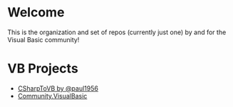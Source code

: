 # Welcome

This is the organization and set of repos (currently just one) by and for the Visual Basic community!

# VB Projects

- [CSharpToVB by @paul1956](https://github.com/paul1956/CSharpToVB)
- [Community.VisualBasic](https://github.com/DualBrain/Community.VisualBasic)
